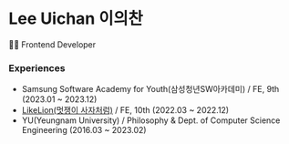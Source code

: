 # Lee Uichan 이의찬

👩‍💻 Frontend Developer  

### Experiences

- Samsung Software Academy for Youth(삼성청년SW아카데미) / FE, 9th (2023.01 ~ 2023.12)
- [LikeLion(멋쟁이 사자처럼)](https://github.com/Likelion-YeungNam-Univ) / FE, 10th (2022.03 ~ 2022.12)
- YU(Yeungnam University) / Philosophy & Dept. of Computer Science Engineering (2016.03 ~ 2023.02)

